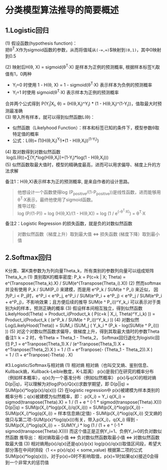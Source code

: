 # 分类模型算法推导的简要概述

## 1.Logistic回归
(1) 假设函数(hypothesis function)：<br/>
把θ<sup>T</sup>.X作为sigmoid函数的参数，从而将值域从`(-∞,∞)`$映射到`(0,1)`，其中0映射到0.5 <br/>

(2) 映射后H(θ, X) = sigmoid(θ<sup>T</sup>·X) 是样本为正例的预测概率, 根据样本标签Y<sub>i</sub>取值有1，0两种<br/>

* Y<sub>i</sub>=0 时使用 1 - H(θ, X) = 1 - sigmoid(θ<sup>T</sup>·X) 表示样本为负例的预测概率<br/>
* Y<sub>i</sub>=1 时使用 sigmoid(θ<sup>T</sup>·X) 表示样本为正例的预测概率 

合并两个公式得到 P(Y<sub>i</sub>|X<sub>i</sub>, θ) = (H(θ,X<sub>i</sub>)^Y<sub>i</sub>) * (1 - H(θ,X<sub>i</sub>)^(1-Y<sub>i</sub>))，值取最大时预测最准确<br/>
(3) 带入所有样本，就可以得到似然函数L(θ)：

* 似然函数（Likelyhood Function）：样本和标签已知的条件下，模型参数θ取特定值的概率
* 公式：L(θ)= ∏(H(θ,X<sub>i</sub>)<sup>Y<sub>i</sub></sup>)*(1 - H(θ,X<sub>i</sub>))<sup>(1-Y<sub>i</sub>)</sup>) <br/>

(4) 取对数得到对数似然函数<br/> log(L(θ))=∑(Y<sub>i</sub>\*log(H(θ,X<sub>i</sub>))+(1-Y<sub>i</sub>)\*log(1 - H(θ,X<sub>i</sub>)))<br/>
(5) 似然函数取最大值时，模型的精确度最高，进而可以用求偏导、梯度上升的方法求解 <br/>

备注1：H(θ,X)表示样本为正的预测概率, 是来自作者的设计思路。
> 他想设计一个函数使得log (P<sub>positive</sub>/(1-P<sub>positive</sub>))是线性函数，进而能够用θ<sup>T</sup>·X表示，最终他使用了sigmoid函数。<br/>
> 推导过程: <br/>
log (P/(1-P)) = log (H(θ,X)/(1 - H(θ,X)) = log (1 / e<sup>(-θ<sup>T</sup>·X)</sup>)</sup> = θ<sup>T</sup>·X <br/>

备注2：Logistic Regression 的损失函数，就是负的对数似然函数
> 对数似然函数（梯度上升）取到最大值 <=> 损失函数 (梯度下降）取到最小值

## 2.Softmax回归
K分类、第K类参数为为列向量Theta_k，所有类别的参数列向量可以组成矩阵Theta_k_n
(1) 	类别取K的概率密度: P_k = P(c=k | X; Theta) = e^(Transpose(Theta_k).X) / SUM(e^(Transpose(Theta_i).X)) 
(2) 	然而softmax并没有使用 P_k / SUM(P_i) 来建模，而是用 e^P_k / SUM(e ^ P_i) 来近似， 因为P_i < P_j时，e^P_i < e^P_j,  e^P_i / SUM(e^P_i + e^P_j) < e^P_j / SUM(e^P_i + e^P_j)，不影响效果；且方便后续的推导
SUM(e ^ P_i))^Y_k_i 可以表示对于类别为k的样本，预测正确的概率
(3)	假设样本间相互独立，得到似然函数
LikelyHood(Theta) = Product_i(Product_k ( P(c=k | X_i, Theta)^Y_i_k) )) = Product_i(Product_k ( (e^P_k / SUM(e ^ P_i))^Y_k_i ))
(4)	对数似然
Log(LikelyHood(Theta)) = SUM_i (SUM_j ( Y_k_i * (P_k - log(SUM(e ^ P_i))) )) 
(5)	对这个对数似然函数求偏导，做梯度上升，得到其取最大值时的参数Theta
备注1:  k = 2 时，令Theta = Theta_1 - Theta_2， Softmax回归退化为logistic回归
P_1 = e^Tranpose(Theta_1).X / (e^Tranpose(Theta_1).X  + e^Tranpose(Theta_2).X ) 
      = 1 / (1 + e^Tranpose(- (Theta_1 - Theta_2)).X )  
      = 1 / (1 + e^Tranpose(-Theta) . X)

#3.Logistic/Softmax与相对熵
(1) 相对熵
相对熵（也叫交叉熵、鉴别信息、Kullback熵，Kullback-Leible散度，K-L距离）
p(x)是我们在研究的概率分布（例如样本概率），q(x)为一个基准分布（例如似然概率）
p(x)与q(X)的相对熵D(p||q)，可以理解为对log(P(x)/Q(x))求数学期望，即
D(p||q) = SUM(p(x)*log(p(x)/q(x))) 
(2) 在logistic regression中
p(x)被建模为样本类别的概率分布；q(x)被建模为似然概率，即：
	p(X_i) = Y_i
	q(X_i) = sigmod(transpose(Theta).X) = 1 / (1 + e ^ (-1 * sigmod(transpose(Theta).X))) 
D(p||q) = SUM(p(X_i)*log(p(X_i)/q(X_i))) = SUM(p(X_i)*log(p(X_i)) - SUM(p(X_i)*log(q(X_i)) = 样本信息熵(定值) - SUM(p(X_i)*log(q(X_i))
交叉熵的值只与第二项-SUM(p(x)*log(q(x)))有关，带入p(X_i)，q(X_i) 得到
	- SUM(p(X_i)*log(q(X_i)) = - SUM(Y_i * log (1 / (1 + e ^ (-1 * sigmod(transpose(Theta).X)))) 
	而这个值正是正例Y_i=1、负例Y_i=0的负对数似然函数
推导出：
	相对熵取最小值 <=> 负对数似然函数取最小值 <=> 对数似然函数取最大值 
(3) 相对熵用p(x)/q(x)还是q(x)/p(x)
log(p(x)/q(x))取值区间段，希望大部分落在中间的B段（1 <= p(x)/q(x) < some_value)
根据第二项的公式SUM(p(x)*log(q(x)))，对于p(x)=0时不影响取值，p(x)=1时如果q(x)接近0会得到一个非常大的惩罚值